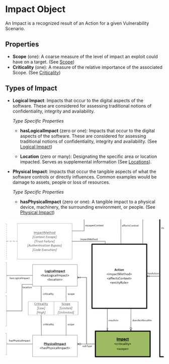 # Impact Object

An Impact is a recognized result of an Action for a given Vulnerability Scenario. 

## Properties
- **Scope** (one):  A coarse measure of the level of impact an exploit could have on a target. (See [Scope](../values/scope.md)) <br />
- **Criticality** (one): A measure of the relative importance of the associated Scope. (See [Criticality](../values/criticality.md)) <br />

## Types of Impact

- **Logical Impact**: Impacts that occur to the digital aspects of the software. These are considered for assessing traditional notions of confidentiality, integrity and availability.  <br />

    *Type Specific Properties*
  - **hasLogicalImpact** (zero or one): Impacts that occur to the digital aspects of the software. These are considered for assessing traditional notions of confidentiality, integrity and availability. (See [Logical Impact](../values/logical-impact.md))  <br />


  - **Location** (zero or many): Designating the specific area or location impacted. Serves as supplemental information (See [Locations](../values/location.md)). <br />
 

- **Physical Impact**: Impacts that occur the tangible aspects of what the software controls or directly influences. Common examples would be damage to assets, people or loss of resources. <br />

  *Type Specific Properties*
  - **hasPhysicalImpact** (zero or one): A tangible impact to a physical device, machinery, the surrounding environment, or people. (See [Physical Impact](../values/physical-impact.md)) <br />


![Impact Graph](../figures/graphsnippets/ImpactSnippet.png "Impact Graph")